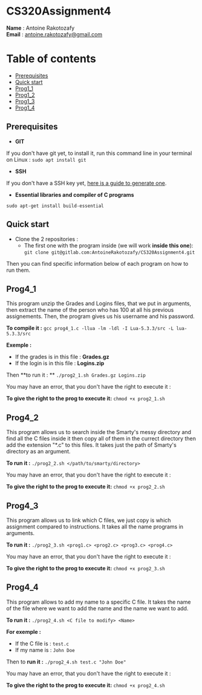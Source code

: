 CS320Assignment4
======

__Name__ : Antoine Rakotozafy  
**Email** : antoine.rakotozafy@gmail.com

Table of contents
======
* [Prerequisites](#prerequisites)
* [Quick start](#quick-start)
* [Prog1_1](#prog1_1)
* [Prog1_2](#prog1_2)
* [Prog1_3](#prog1_3)
* [Prog1_4](#prog1_4)

Prerequisites  
-----
* **GIT**

If you don't have git yet, to install it, run this command line in your terminal on Linux : 
`sudo apt install git`

* **SSH**

If you don't have a SSH key yet, [here is a guide to generate one](https://gitlab.com/help/ssh/README).

* **Essential libraries and compiler of C programs**

`sudo apt-get install build-essential`

Quick start 
-----

* Clone the 2 repositories : 
	* The first one with the program inside (we will work **inside this one**):  
`git clone git@gitlab.com:AntoineRakotozafy/CS320Assignment4.git`
 

Then you can find specific information below of each program on how to run them.


Prog4_1  
-----

This program unzip the Grades and Logins files, that we put in arguments, then extract the name of the person who has 100 at all his previous assignements. Then, the program gives us his username and his password.

**To compile it :**
`gcc prog4_1.c -llua -lm -ldl -I Lua-5.3.3/src -L lua-5.3.3/src`

__Exemple :__  
* If the grades is in this file : **Grades.gz**  
* If the login is in this file : **Logins.zip**

Then **to run it : **
`./prog2_1.sh Grades.gz Logins.zip`


You may have an error, that you don't have the right to execute it :  
  
**To give the right to the prog to execute it:**
`chmod +x prog2_1.sh`



Prog4_2
-----  
This program allows us to search inside the Smarty's messy directory and find all the C files inside it then copy all of them in the currect directory then add the extension "*.c" to this files. It takes just the path of Smarty's directory as an argument.


**To run it :**
`./prog2_2.sh </path/to/smarty/directory>`

You may have an error, that you don't have the right to execute it :  
  
**To give the right to the prog to execute it:**
`chmod +x prog2_2.sh`

Prog4_3
-----  

This program allows us to link which C files, we just copy is which assignment compared to instructions. 
It takes all the name programs in arguments.

**To run it :**
`./prog2_3.sh <prog1.c> <prog2.c> <prog3.c> <prog4.c>`


You may have an error, that you don't have the right to execute it :  
  
**To give the right to the prog to execute it:**
`chmod +x prog2_3.sh`

Prog4_4
-----  

This program allows to add my name to a specific C file. It takes the name of the file where we want to add the name and the name we want to add.

**To run it :**
`./prog2_4.sh <C file to modify> <Name>`

**For exemple :**  
* If the C file is : `test.c`  
* If my name is : `John Doe`

Then to **run it :** `./prog2_4.sh test.c "John Doe"`
 

You may have an error, that you don't have the right to execute it :  
  
**To give the right to the prog to execute it:**
`chmod +x prog2_4.sh`


